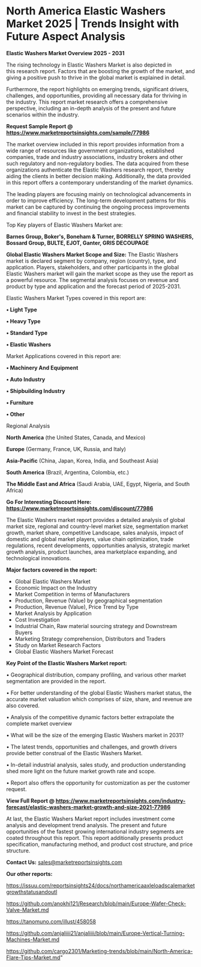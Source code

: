 # North America Elastic Washers Market 2025 | Trends Insight with Future Aspect Analysis

<Strong> Elastic Washers Market Overview 2025 - 2031</strong>

The rising technology in Elastic Washers Market is also depicted in this research report. Factors that are boosting the growth of the market, and giving a positive push to thrive in the global market is explained in detail.

Furthermore, the report highlights on emerging trends, significant drivers, challenges, and opportunities, providing all necessary data for thriving in the industry. This report market research offers a comprehensive perspective, including an in-depth analysis of the present and future scenarios within the industry.

<strong>Request Sample Report @ <a href=https://www.marketreportsinsights.com/sample/77986>https://www.marketreportsinsights.com/sample/77986</a></strong>

The market overview included in this report provides information from a wide range of resources like government organizations, established companies, trade and industry associations, industry brokers and other such regulatory and non-regulatory bodies. The data acquired from these organizations authenticate the Elastic Washers research report, thereby aiding the clients in better decision making. Additionally, the data provided in this report offers a contemporary understanding of the market dynamics.

The leading players are focusing mainly on technological advancements in order to improve efficiency. The long-term development patterns for this market can be captured by continuing the ongoing process improvements and financial stability to invest in the best strategies.

Top Key players of Elastic Washers Market are:

<strong>Barnes Group, Boker&#39;s, Boneham & Turner, BORRELLY SPRING WASHERS, Bossard Group, BULTE, EJOT, Ganter, GRIS DECOUPAGE</strong>

<strong><b>Global Elastic Washers Market Scope and Size:</b></strong>
The Elastic Washers market is declared segment by company, region (country), type, and application. Players, stakeholders, and other participants in the global Elastic Washers market will gain the market scope as they use the report as a powerful resource. The segmental analysis focuses on revenue and product by type and application and the forecast period of 2025-2031.

Elastic Washers Market Types covered in this report are:

<strong>• Light Type

• Heavy Type

• Standard Type

• Elastic Washers</strong>

Market Applications covered in this report are:

<strong>• Machinery And Equipment

• Auto Industry

• Shipbuilding Industry

• Furniture

• Other</strong> 

Regional Analysis

<strong>North America</strong> (the United States, Canada, and Mexico)

<strong>Europe</strong> (Germany, France, UK, Russia, and Italy)

<strong>Asia-Pacific</strong> (China, Japan, Korea, India, and Southeast Asia)

<strong>South America</strong> (Brazil, Argentina, Colombia, etc.)

<strong>The Middle East and Africa</strong> (Saudi Arabia, UAE, Egypt, Nigeria, and South Africa)

<strong>Go For Interesting Discount Here: <a href=https://www.marketreportsinsights.com/discount/77986>https://www.marketreportsinsights.com/discount/77986</a></strong>

The Elastic Washers market report provides a detailed analysis of global market size, regional and country-level market size, segmentation market growth, market share, competitive Landscape, sales analysis, impact of domestic and global market players, value chain optimization, trade regulations, recent developments, opportunities analysis, strategic market growth analysis, product launches, area marketplace expanding, and technological innovations.

<strong><b>Major factors covered in the report:</b></strong>
<ul>
  <li>Global Elastic Washers Market </li>
  <li>Economic Impact on the Industry</li>
  <li>Market Competition in terms of Manufacturers</li>
  <li>Production, Revenue (Value) by geographical segmentation</li>
  <li>Production, Revenue (Value), Price Trend by Type</li>
  <li>Market Analysis by Application</li>
  <li>Cost Investigation</li>
  <li>Industrial Chain, Raw material sourcing strategy and Downstream Buyers</li>
  <li>Marketing Strategy comprehension, Distributors and Traders</li>
  <li>Study on Market Research Factors</li>
  <li>Global Elastic Washers Market Forecast</li>
</ul>

<strong><b>Key Point of the Elastic Washers Market report:</b></strong>

• Geographical distribution, company profiling, and various other market segmentation are provided in the report.

• For better understanding of the global Elastic Washers market status, the accurate market valuation which comprises of size, share, and revenue are also covered.

• Analysis of the competitive dynamic factors better extrapolate the complete market overview

• What will be the size of the emerging Elastic Washers market in 2031?

• The latest trends, opportunities and challenges, and growth drivers provide better construal of the Elastic Washers Market.

• In-detail industrial analysis, sales study, and production understanding shed more light on the future market growth rate and scope.

• Report also offers the opportunity for customization as per the customer request.

<strong><b>View Full Report @ <a href=https://www.marketreportsinsights.com/industry-forecast/elastic-washers-market-growth-and-size-2021-77986>https://www.marketreportsinsights.com/industry-forecast/elastic-washers-market-growth-and-size-2021-77986</a></b></strong>


At last, the Elastic Washers Market report includes investment come analysis and development trend analysis. The present and future opportunities of the fastest growing international industry segments are coated throughout this report. This report additionally presents product specification, manufacturing method, and product cost structure, and price structure.

<strong>Contact Us:</strong>
sales@marketreportsinsights.com

<strong>Our other reports:</strong>

<a href=https://issuu.com/reportsinsights24/docs/northamericaaxleloadscalemarketgrowthstatusandoutl>https://issuu.com/reportsinsights24/docs/northamericaaxleloadscalemarketgrowthstatusandoutl</a>

<a href=https://github.com/anokhi121/Research/blob/main/Europe-Wafer-Check-Valve-Market.md>https://github.com/anokhi121/Research/blob/main/Europe-Wafer-Check-Valve-Market.md</a>

<a href=https://tanomuno.com/illust/458058>https://tanomuno.com/illust/458058</a>

<a href=https://github.com/anjaliiii21/anjaliiii/blob/main/Europe-Vertical-Turning-Machines-Market.md>https://github.com/anjaliiii21/anjaliiii/blob/main/Europe-Vertical-Turning-Machines-Market.md</a>

<a href=https://github.com/cargo2301/Marketing-trends/blob/main/North-America-Flare-Tips-Market.md>https://github.com/cargo2301/Marketing-trends/blob/main/North-America-Flare-Tips-Market.md</a>"
